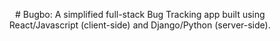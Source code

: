 <p align="center">
# Bugbo: A simplified full-stack Bug Tracking app built using React/Javascript (client-side) and Django/Python (server-side).
</p>
